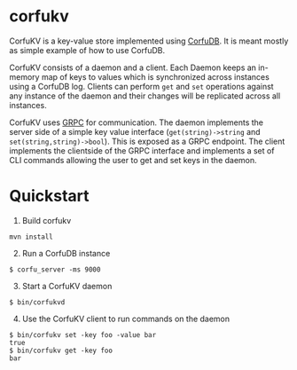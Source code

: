 # corfukv 

CorfuKV is a key-value store implemented using [CorfuDB](https://github.com/CorfuDB/CorfuDB). It is meant mostly as simple example of how to use CorfuDB. 

CorfuKV consists of a daemon and a client. Each Daemon keeps an in-memory map of keys to values which is synchronized across instances using a CorfuDB log. Clients can perform `get` and `set` operations against any instance of the daemon and their changes will be replicated across all instances. 

CorfuKV uses [GRPC](http://www.grpc.io/) for communication. The daemon implements the server side of a simple key value interface (`get(string)->string` and `set(string,string)->bool`). This is exposed as a GRPC endpoint. The client implements the clientside of the GRPC interface and implements a set of CLI commands allowing the user to get and set keys in the daemon.  

# Quickstart 

1. Build corfukv 

```
mvn install 
``` 

2. Run a CorfuDB instance 

```
$ corfu_server -ms 9000 
```

3. Start a CorfuKV daemon 
```
$ bin/corfukvd 
```

4. Use the CorfuKV client to run commands on the daemon 
```
$ bin/corfukv set -key foo -value bar 
true 
$ bin/corfukv get -key foo 
bar 
``` 


